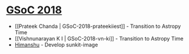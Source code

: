 # [GSoC 2018](https://summerofcode.withgoogle.com)

* [[Prateek Chanda | GSoC-2018-prateekiiest]] - Transition to Astropy Time
* [[Vishnunarayan K I | GSoC-2018-vn-ki]] - Transition to Astropy Time
* [Himanshu](https://github.com/himanshukgp/sunpy/wiki) - Develop sunkit-image